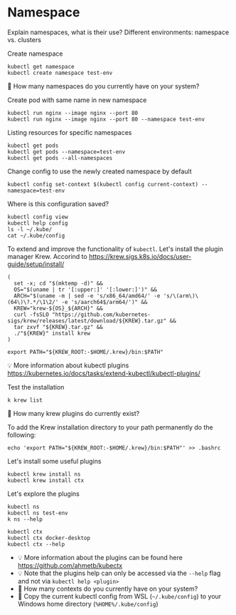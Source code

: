 # Namespace

Explain namespaces, what is their use?
Different environments: namespace vs. clusters

Create namespace
```
kubectl get namespace
kubectl create namespace test-env
```
📝 How many namespaces do you currently have on your system?

Create pod with same name in new namespace
```
kubectl run nginx --image nginx --port 80
kubectl run nginx --image nginx --port 80 --namespace test-env
```

Listing resources for specific namespaces
```
kubectl get pods
kubectl get pods --namespace=test-env
kubectl get pods --all-namespaces
```

Change config to use the newly created namespace by default
```
kubectl config set-context $(kubectl config current-context) --namespace=test-env
```

Where is this configuration saved?
```
kubectl config view
kubectl help config
ls -l ~/.kube/
cat ~/.kube/config
```

To extend and improve the functionality of `kubectl`. Let's install the plugin manager Krew. Accorind to https://krew.sigs.k8s.io/docs/user-guide/setup/install/
```
(
  set -x; cd "$(mktemp -d)" &&
  OS="$(uname | tr '[:upper:]' '[:lower:]')" &&
  ARCH="$(uname -m | sed -e 's/x86_64/amd64/' -e 's/\(arm\)\(64\)\?.*/\1\2/' -e 's/aarch64$/arm64/')" &&
  KREW="krew-${OS}_${ARCH}" &&
  curl -fsSLO "https://github.com/kubernetes-sigs/krew/releases/latest/download/${KREW}.tar.gz" &&
  tar zxvf "${KREW}.tar.gz" &&
  ./"${KREW}" install krew
)

export PATH="${KREW_ROOT:-$HOME/.krew}/bin:$PATH"

```
💡 More information about kubectl plugins https://kubernetes.io/docs/tasks/extend-kubectl/kubectl-plugins/


Test the installation
```
k krew list
```
📝 How many krew plugins do currently exist?

To add the Krew installation directory to your path permanently do the following:
```
echo 'export PATH="${KREW_ROOT:-$HOME/.krew}/bin:$PATH"' >> .bashrc
```

Let's install some useful plugins
```
kubectl krew install ns
kubectl krew install ctx
```

Let's explore the plugins 
```
kubectl ns
kubectl ns test-env
k ns --help

kubectl ctx
kubectl ctx docker-desktop
kubectl ctx --help
```
* 💡 More information about the plugins can be found here https://github.com/ahmetb/kubectx
* 💡 Note that the plugins help can only be accessed via the `--help` flag and not via `kubectl help <plugin>`
* 📝 How many contexts do you currently have on your system?
* 📝 Copy the current kubectl config from WSL (`~/.kube/config`) to your Windows home directory (`%HOME%/.kube/config`)





